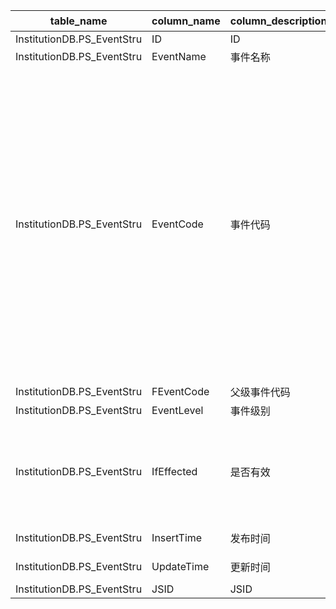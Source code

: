 | table_name | column_name | column_description | 注释| Annotation| 数据示例|
|---|---|---|---|---|---|
| InstitutionDB.PS_EventStru | ID| ID | | | 642623836927|
| InstitutionDB.PS_EventStru | EventName | 事件名称 | | | 资质荣誉|
| InstitutionDB.PS_EventStru | EventCode | 事件代码 | 事件代码（EventCode）：与机构舆情表（PS_NewsCompany）的事件类别（EventType）关联，与证券舆情表（PS_NewsSecurity）的事件类别（EventType）关联，与宏观舆情表（PS_NewsMacro）的事件类别（EventType）关联，可得功能表单对应事件名称以及所属父级事件 | Event Code: Associated with the event type (EventType) of the institutional public opinion table (PS_NewsCompany), associated with the event type (EventType) of the securities public opinion table (PS_NewsSecurity), associated with the event type (EventType) of the macro public opinion table (PS_NewsMacro), and can obtain the corresponding event name and parent event to which it belongs in the functional form. | FBT0000000EY|
| InstitutionDB.PS_EventStru | FEventCode| 父级事件代码 | | | FBT000000089|
| InstitutionDB.PS_EventStru | EventLevel| 事件级别 | | | 2 |
| InstitutionDB.PS_EventStru | IfEffected| 是否有效 | 是否有效（IfEffected）：该字段固定以下常量：FCC000000005-是，FCC000000006-否| Whether Effective (IfEffected): This field is fixed with the following constants: FCC000000005-Yes, FCC000000006-No.| FCC000000005|
| InstitutionDB.PS_EventStru | InsertTime| 发布时间 | | | 2020-05-25 10:47:08.247 |
| InstitutionDB.PS_EventStru | UpdateTime| 更新时间 | | | 2020-05-25 10:47:08.247 |
| InstitutionDB.PS_EventStru | JSID| JSID | | | 643718828445|
